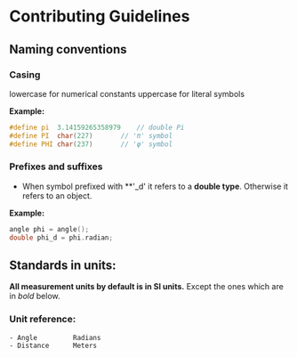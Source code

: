 ﻿# Contributing Guidelines

## Naming conventions

### Casing

lowercase for numerical constants
uppercase for literal symbols

**Example:**
```cpp
#define pi	3.14159265358979	// double Pi
#define PI	char(227)		// 'π' symbol
#define PHI	char(237)		// 'φ' symbol
```

### Prefixes and suffixes

* When symbol prefixed with **'_d' it refers to a **double type**. Otherwise it refers to an object.

**Example:**
```cpp
angle phi = angle();
double phi_d = phi.radian;
```



## Standards in units:
__All measurement units by default is in SI units.__
Except the ones which are in *bold* below.

### Unit reference:
	- Angle			Radians
	- Distance		Meters